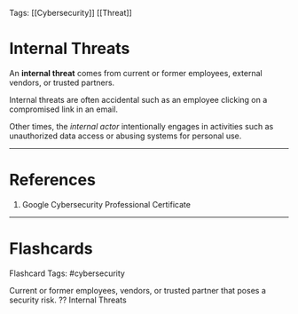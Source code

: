 Tags: [[Cybersecurity]] [[Threat]]
# Internal Threats

An **internal threat** comes from current or former employees, external vendors, or trusted partners.

Internal threats are often accidental such as an employee clicking on a compromised link in an email.

Other times, the *internal actor* intentionally engages in activities such as unauthorized data access or abusing systems for personal use.

---
# References

1. Google Cybersecurity Professional Certificate

---
# Flashcards

Flashcard Tags: #cybersecurity 

Current or former employees, vendors, or trusted partner that poses a security risk.
??
Internal Threats
<!--SR:!2024-05-11,12,270!2024-05-12,13,270-->